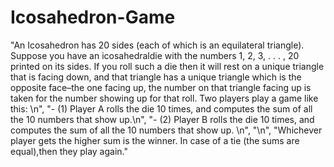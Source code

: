 # Icosahedron-Game
"An Icosahedron has 20 sides (each of which is an equilateral triangle). Suppose you have an icosahedraldie with the numbers 1, 2, 3, . . . , 20 printed on its sides. If you roll such a die then it will rest on a unique triangle that is facing down, and that triangle has a unique triangle which is the opposite face–the one facing up, the number on that triangle facing up is taken for the number showing up for that roll. Two players play a game like this: \n",
        "- (1) Player A rolls the die 10 times, and computes the sum of all the 10 numbers that show up.\n",
        "- (2) Player B rolls the die 10 times, and computes the sum of all the 10 numbers that show up. \n",
        "\n",
        "Whichever player gets the higher sum is the winner. In case of a tie (the sums are equal),then they play again."
